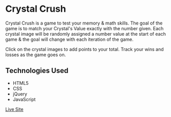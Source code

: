# Crystal Crush
Crystal Crush is a game to test your memory & math skills. The goal of the game is to match your Crystal's Value exactly with the number given. Each crystal image will be randomly assigned a number value at the start of each game & the goal will change with each iteration of the game.

Click on the crystal images to add points to your total. Track your wins and losses as the game goes on.

## Technologies Used

<ul>
  <li>HTML5</li>
  <li>CSS</li>
  <li>jQuery</li>
  <li>JavaScript</li>
</ul>  

<a href="https://benderb64.github.io/Crystal-Game/" target="_top">Live Site</a>
